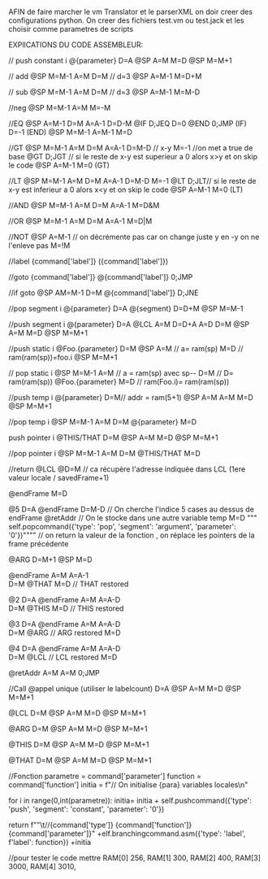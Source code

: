 AFIN de faire marcher le vm Translator et le parserXML on doir creer des configurations python. On creer des fichiers test.vm 
ou test.jack et les choisir comme parametres de scripts

EXPlICATIONS DU CODE ASSEMBLEUR:

// push constant i
@{parameter}
D=A 
@SP 
A=M 
M=D
@SP 
M=M+1

// add
@SP
M=M-1 
A=M
D=M // d=3
@SP
A=M-1
M=D+M

// sub
@SP
M=M-1 
A=M
D=M // d=3
@SP
A=M-1
M=M-D

//neg
@SP
M=M-1
A=M
M=-M

//EQ
@SP
A=M-1
D=M
A=A-1
D=D-M
@IF
D;JEQ
D=0
@END
0;JMP
(IF)
D=-1
(END)
@SP
M=M-1
A=M-1
M=D

//GT
@SP
M=M-1
A=M
D=M
A=A-1
D=M-D // x-y
M=-1  //on met a true de  base
@GT
D;JGT // si le reste de x-y est superieur a 0 alors x>y et on skip le code
@SP
A=M-1
M=0
(GT)

//LT
@SP
M=M-1
A=M
D=M
A=A-1
D=M-D
M=-1
@LT
D;JLT// si le reste de x-y est inferieur a 0 alors x<y et on skip le code
@SP
A=M-1
M=0
(LT)

//AND
@SP
M=M-1
A=M
D=M
A=A-1
M=D&M

//OR
@SP
M=M-1
A=M
D=M
A=A-1
M=D|M

//NOT
@SP
A=M-1 // on décrémente pas car on change juste y en -y on ne l'enleve pas
M=!M

//label {command['label']}
({command['label']})


//goto {command['label']}
@{command['label']}
0;JMP

//if goto
@SP
AM=M-1
D=M
@{command['label']}
D;JNE


//pop segment i
@{parameter}
D=A
@{segment}
D=D+M
@SP
M=M-1


//push segment i
@{parameter}
D=A
@LCL
A=M
D=D+A
A=D
D=M
@SP
A=M
M=D
@SP
M=M+1


//push static i
@Foo.{parameter}
D=M
@SP
A=M // a= ram(sp)
M=D // ram(ram(sp))=foo.i
@SP
M=M+1

// pop static i
@SP
M=M-1
A=M // a = ram(sp) avec sp--
D=M  // D= ram(ram(sp))
@Foo.{parameter}
M=D // ram(Foo.i)= ram(ram(sp))



//push temp i
@{parameter}
D=M// addr = ram(5+1)
@SP
A=M
A=M
M=D
@SP
M=M+1

//pop temp i
@SP
M=M-1
A=M
D=M
@{parameter}
M=D

push pointer i
@THIS/THAT
D=M
@SP
A=M
M=D
@SP
M=M+1

//pop pointer i
@SP
M=M-1
A=M
D=M
@THIS/THAT
M=D

//return 
@LCL
@D=M  // ca récupère l'adresse indiquée dans LCL (1ere valeur locale / savedFrame+1)

@endFrame
M=D

@5
D=A
@endFrame
D=M-D           // On  cherche l'indice 5 cases au dessus de endFrame
@retAddr        // On le stocke dans une autre variable temp
M=D
""" self.popcommand({'type': 'pop', 'segment': 'argument', 'parameter': '0'})""""
//  on return la valeur de la fonction , on réplace les pointers de la frame précédente

@ARG
D=M+1
@SP
M=D

@endFrame
A=M
A=A-1           
D=M
@THAT
M=D             // THAT restored

@2
D=A
@endFrame
A=M 
A=A-D           
D=M
@THIS
M=D             // THIS restored 
        
  
@3
D=A
@endFrame
A=M
A=A-D           
D=M
@ARG            // ARG restored
M=D

@4
D=A 
@endFrame 
A=M 
A=A-D       
D=M
@LCL           // LCL restored 
M=D

@retAddr
A=M
A=M
0;JMP


//Call
@appel unique (utiliser le labelcount)
D=A
@SP
A=M
M=D
@SP
M=M+1

@LCL
D=M
@SP
A=M
M=D
@SP
M=M+1

@ARG
D=M
@SP
A=M
M=D
@SP
M=M+1

@THIS
D=M
@SP
A=M
M=D
@SP
M=M+1

@THAT
D=M
@SP
A=M
M=D
@SP
M=M+1


//Fonction
parametre = command['parameter']
function = command['function']
initia = f"// On initialise {para} variables locales\n"

for i in range(0,int(parametre)):
     initia= initia + self.pushcommand({'type': 'push', 'segment': 'constant', 'parameter': '0'})

return f""\t//{command['type']} {command['function']} {command['parameter']}"
+elf.branchingcommand.asm({'type': 'label', f'label': function}) +initia



//pour tester le code mettre 
 RAM[0] 256,
 RAM[1] 300,
 RAM[2] 400, 
RAM[3] 3000, 
RAM[4] 3010,